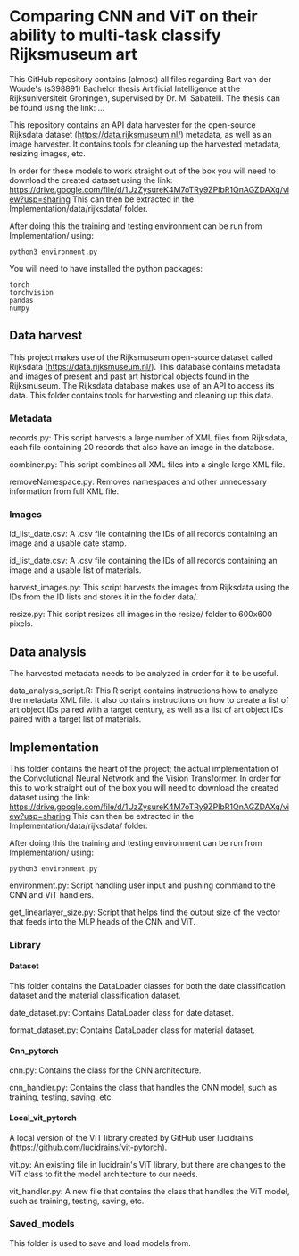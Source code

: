 # Comparing CNN and ViT on their ability to multi-task classify Rijksmuseum art
This GitHub repository contains (almost) all files regarding Bart van der Woude's (s398891) Bachelor thesis Artificial Intelligence at the Rijksuniversiteit Groningen,
supervised by Dr. M. Sabatelli. The thesis can be found using the link: ...

This repository contains an API data harvester for the open-source Rijksdata dataset (https://data.rijksmuseum.nl/) metadata, as well as an image harvester. It 
contains tools for cleaning up the harvested metadata, resizing images, etc.

In order for these models to work straight
out of the box you will need to download the created dataset using the link: https://drive.google.com/file/d/1UzZysureK4M7oTRy9ZPlbR1QnAGZDAXq/view?usp=sharing  This can then be extracted in the Implementation/data/rijksdata/ folder. 

After doing this the training and testing environment can be run from Implementation/ using:
```
python3 environment.py
```

You will need to have installed the python packages:
```
torch
torchvision
pandas
numpy
```

## Data harvest
This project makes use of the Rijksmuseum open-source dataset called Rijksdata (https://data.rijksmuseum.nl/). This database contains metadata and images of present 
and past art historical objects found in the Rijksmuseum. The Rijksdata database makes use of an API to access its data. This folder contains tools for harvesting and cleaning up
this data.

### Metadata
records.py: This script harvests a large number of XML files from Rijksdata, each file containing 20 records that also have an image in the database.

combiner.py: This script combines all XML files into a single large XML file.

removeNamespace.py: Removes namespaces and other unnecessary information from full XML file.

### Images
id_list_date.csv: A .csv file containing the IDs of all records containing an image and a usable date stamp.

id_list_date.csv: A .csv file containing the IDs of all records containing an image and a usable list of materials.

harvest_images.py: This script harvests the images from Rijksdata using the IDs from the ID lists and stores it in the folder data/.

resize.py: This script resizes all images in the resize/ folder to 600x600 pixels.

## Data analysis
The harvested metadata needs to be analyzed in order for it to be useful.

data_analysis_script.R: This R script contains instructions how to analyze the metadata XML file. It also contains instructions on how to create a list of art object IDs
paired with a target century, as well as a list of art object IDs paired with a target list of materials.

## Implementation
This folder contains the heart of the project; the actual implementation of the Convolutional Neural Network and the Vision Transformer. In order for this to work straight
out of the box you will need to download the created dataset using the link: https://drive.google.com/file/d/1UzZysureK4M7oTRy9ZPlbR1QnAGZDAXq/view?usp=sharing  This can then be extracted in the Implementation/data/rijksdata/ folder. 

After doing this the training and testing environment can be run from Implementation/ using:
```
python3 environment.py
```

environment.py: Script handling user input and pushing command to the CNN and ViT handlers.

get_linearlayer_size.py: Script that helps find the output size of the vector that feeds into the MLP heads of the CNN and ViT.

### Library
#### Dataset
This folder contains the DataLoader classes for both the date classification dataset and the material classification dataset.

date_dataset.py: Contains DataLoader class for date dataset.

format_dataset.py: Contains DataLoader class for material dataset.

#### Cnn_pytorch
cnn.py: Contains the class for the CNN architecture.

cnn_handler.py: Contains the class that handles the CNN model, such as training, testing, saving, etc.

#### Local_vit_pytorch
A local version of the ViT library created by GitHub user lucidrains (https://github.com/lucidrains/vit-pytorch).

vit.py: An existing file in lucidrain's ViT library, but there are changes to the ViT class to fit the model architecture to our needs.

vit_handler.py: A new file that contains the class that handles the ViT model, such as training, testing, saving, etc.

### Saved_models
This folder is used to save and load models from.

